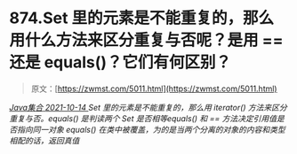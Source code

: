 <!--yml
category: 未分类
date: 0001-01-01 00:00:00
--->

# 874.Set 里的元素是不能重复的，那么用什么方法来区分重复与否呢？是用 == 还是 equals()？它们有何区别？

> 原文：[https://zwmst.com/5011.html](https://zwmst.com/5011.html)

   [ *Java集合* ](https://zwmst.com/java%e9%9b%86%e5%90%88)*[ <time datetime="2021-10-14T23:34:46+08:00"> 2021-10-14 </time> ](https://zwmst.com/5011.html)  Set 里的元素是不能重复的，那么用 iterator() 方法来区分重复与否。equals() 是判读两个 Set 是否相等equals() 和 == 方法决定引用值是否指向同一对象 equals() 在类中被覆盖，为的是当两个分离的对象的内容和类型相配的话，返回真值*